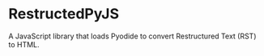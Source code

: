 # RestructedPyJS

A JavaScript library that loads Pyodide to convert Restructured Text (RST) to HTML.
